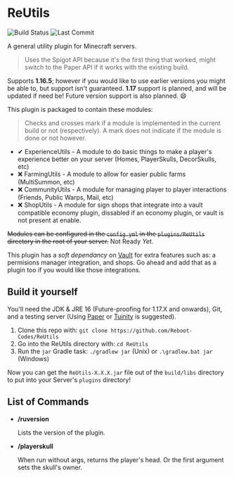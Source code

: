 # ReUtils

![Build Status](https://img.shields.io/circleci/build/github/Reboot-Codes/ReUtils/main) ![Last Commit](https://img.shields.io/github/last-commit/Reboot-Codes/ReUtils)

A general utility plugin for Minecraft servers.

> Uses the Spigot API because it's the first thing that worked, might switch to the Paper API if it works with the existing build.

Supports **1.16.5**; however if you would like to use earlier versions you might be able to, but support isn't guaranteed. **1.17** support is planned, and will be updated if need be! Future version support is also planned. 😄

This plugin is packaged to contain these modules:

> Checks and crosses mark if a module is implemented in the current build or not (respectively). A mark does not indicate if the module is done or not however.

- ✔ ExperienceUtils - A module to do basic things to make a player's experience better on your server (Homes, PlayerSkulls, DecorSkulls, etc)
- ❌ FarmingUtils - A module to allow for easier public farms (MultiSummon, etc)
- ❌ CommunityUtils - A module for managing player to player interactions (Friends, Public Warps, Mail, etc)
- ❌ ShopUtils - A module for sign shops that integrate into a vault compatible economy plugin, dissabled if an economy plugin, or vault is not present at enable.

~~Modules can be configured in the `config.yml` in the `plugins/ReUtils` directory in the root of your server.~~ Not Ready _Yet_.

This plugin has a _soft dependancy_ on [Vault](https://github.com/milkbowl/Vault) for extra features such as: a permisions manager integration, and shops. Go ahead and add that as a plugin too if you would like those integrations.

## Build it yourself

You'll need the JDK & JRE 16 (Future-proofing for 1.17.X and onwards), Git, and a testing server (Using [Paper](https://github.com/PaperMC/Paper) or [Tuinity](https://github.com/Tuinity/Tuinity) is suggested).

1. Clone this repo with: `git clone https://github.com/Reboot-Codes/ReUtils`
2. Go into the ReUtils directory with: `cd ReUtils`
3. Run the `jar` Gradle task: `./gradlew jar` (Unix) or `.\gradlew.bat jar` (Windows)

Now you can get the `ReUtils-X.X.X.jar` file out of the `build/libs` directory to put into your Server's `plugins` directory!

## List of Commands

- **/ruversion**

    Lists the version of the plugin.
  
- **/playerskull**
  
  When run without args, returns the player's head.
  Or the first argument sets the skull's owner.
